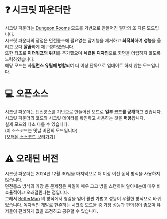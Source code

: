 # ❓ 시크릿 파운더란
시크릿 파운더는 [Dungeon Rooms](https://github.com/Quantizr/DungeonRoomsMod) 모드를 기반으로 만들어진 필자의 또 다른 모드입니다.  
시크릿 파운더의 장점은 던전룸스에 필요없는 잡기능을 제거하고 **최적화**하여 **성능**을 올리고 보다 **깔끔**하게 재구성하였습니다.  
또한 최초로 **이더워프의 위치**를 추가했으며 **세련된 디자인**으로 화면을 더럽하지 않도록 노력하였습니다.  
해당 모드는 **사일런스 유틸에 병합**되여 더 이상 단독으로 업데이트 하지 않는 모드입니다.  

# 💻 오픈소스
시크릿 파운더는 던전룸스를 기반으로 만들어진 모드로 **일부 코드를 공개**하고 있습니다.    
시크릿 파운더의 코드와 시크릿 데이터를 확인하고 사용하는 것을 **허용**합니다.  
실제 모드와 다소 다를 수 있습니다.  
(이 소스코드는 옛날 버전의 모드입니다)  
[[오래된 소스코드 보러가기]](https://github.com/SILENCE-SIMSOOL/SilenceUtils-Documentation/tree/main/docs/secretfounder/source%20code)  

# ⚠ 오래된 버전
시크릿 파운더는 2024년 12월 30일을 마지막으로 더 이상 이전 동작 방식을 사용하지 않습니다.  
던전룸스 방식의 가장 큰 문제점은 파일이 매우 크고 방을 스캔하여 알아내는데 매우 비효율적이고 오래걸린다는 점입니다.  
그래서 [BetterMap](https://github.com/BetterMap/BetterMap) 의 방식에서 영감을 얻어 훨씬 가볍고 성능이 우월한 방식으로 바뀌었습니다.
독자적인 개발로 현존하는 시크릿 모드들 중 가장 성능과 편의성이 좋으며 유저들이 편리하게 값을 조정하고 공유할 수 있습니다.
